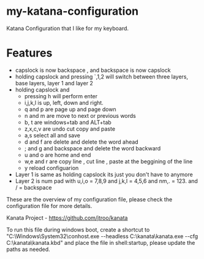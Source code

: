 # my-katana-configuration
Katana Configuration that I like for my keyboard.

# Features
- capslock is now backspace , and backspace is now capslock
- holding capslock and pressing `,1,2 will switch between three layers, base layers, layer 1 and layer 2
- holding capslock and
  - pressing h will perform enter
  - i,j,k,l is up, left, down and right.
  - q and p are page up and page down
  - n and m are move to next or previous words
  - b, t are windows+tab and ALT+tab 
  - z,x,c,v are undo cut copy and paste
  - a,s select all and save
  - d and f are delete and delete the word ahead
  - ; and g and backspace and delete the word backward
  - u and o are home and end
  - w,e and r are copy line , cut line , paste at the beggining of the line
  - y reload configuarion
 - Layer 1 is same as holding capslock its just you don't have to anymore
 - Layer 2 is num pad with u,i,o = 7,8,9 and j,k,l = 4,5,6 and nm,. = 123. and / = backspace

These are the overview of my configuration file, please check the configuration file for more details.

Kanata Project - https://github.com/jtroo/kanata

To run this file during windows boot, create a shortcut to "C:\Windows\System32\conhost.exe --headless C:\kanata\kanata.exe --cfg C:\kanata\kanata.kbd" and place the file in shell:startup, please update the paths as needed.  
